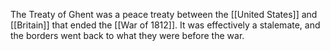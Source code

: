 The Treaty of Ghent was a peace treaty between the [[United States]] and [[Britain]] that ended the [[War of 1812]]. It was effectively a stalemate, and the borders went back to what they were before the war.